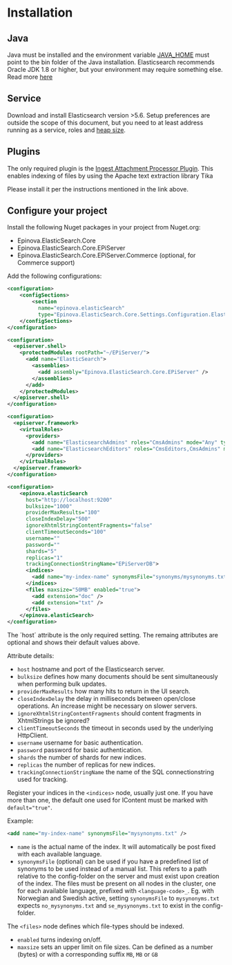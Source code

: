 # Installation

## Java
Java must be installed and the environment variable [JAVA_HOME](https://confluence.atlassian.com/display/DOC/Setting+the+JAVA_HOME+Variable+in+Windows) must point to the bin folder of the Java installation. 
Elasticsearch recommends Oracle JDK 1.8 or higher, but your environment may require something else. 
Read more [here](https://www.elastic.co/guide/en/elasticsearch/reference/current/_installation.html)

## Service
Download and install Elasticsearch version >5.6. Setup preferences are outside the scope of this document, 
but you need to at least address running as a service, roles and [heap size](https://www.elastic.co/guide/en/elasticsearch/reference/current/heap-size.html).

## Plugins
The only required plugin is the [Ingest Attachment Processor Plugin](https://www.elastic.co/guide/en/elasticsearch/plugins/master/ingest-attachment.html). 
This enables indexing of files by using the Apache text extraction library Tika 

Please install it per the instructions mentioned in the link above.

## Configure your project
Install the following Nuget packages in your project from Nuget.org:

* Epinova.ElasticSearch.Core
* Epinova.ElasticSearch.Core.EPiServer
* Epinova.ElasticSearch.Core.EPiServer.Commerce (optional, for Commerce support)

Add the following configurations:

  ```xml
  <configuration>
      <configSections>
          <section 
            name="epinova.elasticSearch"
            type="Epinova.ElasticSearch.Core.Settings.Configuration.ElasticSearchSection, Epinova.ElasticSearch.Core" />
      </configSections>
  </configuration>  
  ```

  ```xml
  <configuration>
    <episerver.shell>
      <protectedModules rootPath="~/EPiServer/">
        <add name="ElasticSearch">
          <assemblies>
            <add assembly="Epinova.ElasticSearch.Core.EPiServer" />
          </assemblies>
        </add>
      </protectedModules>
    </episerver.shell>
  </configuration>
  ```

  ```xml
  <configuration>
    <episerver.framework>
      <virtualRoles>
        <providers>
          <add name="ElasticsearchAdmins" roles="CmsAdmins" mode="Any" type="EPiServer.Security.MappedRole, EPiServer" />
          <add name="ElasticsearchEditors" roles="CmsEditors,CmsAdmins" mode="Any" type="EPiServer.Security.MappedRole, EPiServer" />
        </providers>
      </virtualRoles>
    </episerver.framework>
  </configuration>
  ```

  ```xml
  <configuration>
      <epinova.elasticSearch 
        host="http://localhost:9200" 
        bulksize="1000"
        providerMaxResults="100"
        closeIndexDelay="500"
        ignoreXhtmlStringContentFragments="false"
        clientTimeoutSeconds="100"
        username=""
        password=""
        shards="5"
        replicas="1"
        trackingConnectionStringName="EPiServerDB">
        <indices>
          <add name="my-index-name" synonymsFile="synonyms/mysynonyms.txt" />
        </indices>
        <files maxsize="50MB" enabled="true">
          <add extension="doc" />
          <add extension="txt" />
        </files>
      </epinova.elasticSearch>
  </configuration>
  ```

The ´host´ attribute is the only required setting. The remaing attributes are optional and shows their default values above. 

Attribute details:

* `host` hostname and port of the Elasticsearch server.
* `bulksize` defines how many documents should be sent simultaneously when performing bulk updates.
* `providerMaxResults` how many hits to return in the UI search.
* `closeIndexDelay` the delay in milliseconds between open/close operations. An increase might be necessary on slower servers.
* `ignoreXhtmlStringContentFragments` should content fragments in XhtmlStrings be ignored?
* `clientTimeoutSeconds` the timeout in seconds used by the underlying HttpClient.
* `username` username for basic authentication.
* `password` password for basic authentication.
* `shards` the number of shards for new indices.
* `replicas` the number of replicas for new indices.
* `trackingConnectionStringName` the name of the SQL connectionstring used for tracking.


Register your indices in the `<indices>` node, usually just one. If you have more than one, the default one used for IContent must be marked with `default="true"`. 

Example:
```xml
<add name="my-index-name" synonymsFile="mysynonyms.txt" />
```

* `name` is the actual name of the index. It will automatically be post fixed with each available language.
* `synonymsFile` (optional) can be used if you have a predefined list of synonyms to be used instead of a manual list. 
This refers to a path relative to the config-folder on the server and must exist upon creation of the index. 
The files must be present on all nodes in the cluster, one for each available language, prefixed  with `<language-code>_`. 
Eg. with Norwegian and Swedish active, setting `synonymsFile` to `mysynonyms.txt` expects `no_mysynonyms.txt` and `se_mysynonyms.txt` 
to exist in the config-folder.

The `<files>` node defines which file-types should be indexed.
  * `enabled` turns indexing on/off.
  * `maxsize` sets an upper limit on file sizes. Can be defined as a number (bytes) or with a corresponding suffix `MB`, `MB` or `GB`
